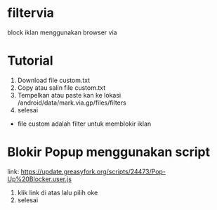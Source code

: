 # filtervia
block iklan menggunakan browser via

# Tutorial
1. Download file custom.txt
2. Copy atau salin file custom.txt
3. Tempelkan atau paste kan ke lokasi /android/data/mark.via.gp/files/filters
4. selesai
* file custom adalah filter untuk memblokir iklan

# Blokir Popup menggunakan script
link:
https://update.greasyfork.org/scripts/24473/Pop-Up%20Blocker.user.js

1. klik link di atas lalu pilih oke
2. selesai

